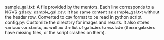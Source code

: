 sample_gal.txt: A file provided by the mentors.  Each line corresponds to a NGVS galaxy.
sample_gal.csv: It has same content as sample_gal.txt without the header row.  Converted to csv format to be read in python script.
config.py: Customize the directory for images and results.  It also stores various constants, as well as the list of galaxies to exclude (these galaxies have missing files, or the script crashes on them).
